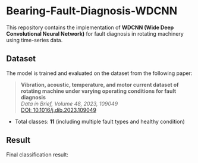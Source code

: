 # Bearing-Fault-Diagnosis-WDCNN
This repository contains the implementation of **WDCNN (Wide Deep Convolutional Neural Network)** for fault diagnosis in rotating machinery using time-series data.

## Dataset

The model is trained and evaluated on the dataset from the following paper:

> **Vibration, acoustic, temperature, and motor current dataset of rotating machine under varying operating conditions for fault diagnosis**  
> *Data in Brief, Volume 48, 2023, 109049*  
> [DOI: 10.1016/j.dib.2023.109049](https://doi.org/10.1016/j.dib.2023.109049)
 
- Total classes: **11** (including multiple fault types and healthy condition)

## Result

Final classification result:

